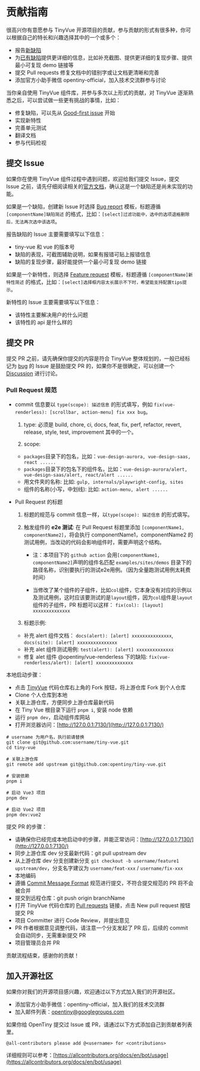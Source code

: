 # 贡献指南

很高兴你有意愿参与 TinyVue 开源项目的贡献，参与贡献的形式有很多种，你可以根据自己的特长和兴趣选择其中的一个或多个：

- 报告[新缺陷](https://github.com/opentiny/tiny-vue/issues/new?template=bug-report.yml)
- 为[已有缺陷](https://github.com/opentiny/tiny-vue/labels/bug)提供更详细的信息，比如补充截图、提供更详细的复现步骤、提供最小可复现 demo 链接等
- 提交 Pull requests 修复文档中的错别字或让文档更清晰和完善
- 添加官方小助手微信 opentiny-official，加入技术交流群参与讨论

当你亲自使用 TinyVue 组件库，并参与多次以上形式的贡献，对 TinyVue 逐渐熟悉之后，可以尝试做一些更有挑战的事情，比如：

- 修复缺陷，可以先从 [Good-first issue](https://github.com/opentiny/tiny-vue/labels/good%20first%20issue) 开始
- 实现新特性
- 完善单元测试
- 翻译文档
- 参与代码检视

## 提交 Issue

如果你在使用 TinyVue 组件过程中遇到问题，欢迎给我们提交 Issue，提交 Issue 之前，请先仔细阅读相关的[官方文档](https://opentiny.design)，确认这是一个缺陷还是尚未实现的功能。

如果是一个缺陷，创建新 Issue 时选择 [Bug report](https://github.com/opentiny/tiny-vue/issues/new?template=bug-report.yml) 模板，标题遵循 `[componentName]缺陷简述` 的格式，比如：`[select]过滤功能中，选中的选项退格删除后，无法再次选中该选项`。

报告缺陷的 Issue 主要需要填写以下信息：

- tiny-vue 和 vue 的版本号
- 缺陷的表现，可截图辅助说明，如果有报错可贴上报错信息
- 缺陷的复现步骤，最好能提供一个最小可复现 demo 链接

如果是一个新特性，则选择 [Feature request](https://github.com/opentiny/tiny-vue/issues/new?template=feature-request.yml) 模板，标题遵循 `[componentName]新特性简述` 的格式，比如：`[select]选择框内容太长展示不下时，希望能支持配置tips提示`。

新特性的 Issue 主要需要填写以下信息：

- 该特性主要解决用户的什么问题
- 该特性的 api 是什么样的

## 提交 PR

提交 PR 之前，请先确保你提交的内容是符合 TinyVue 整体规划的，一般已经标记为 [bug](https://github.com/opentiny/tiny-vue/labels/bug) 的 Issue 是鼓励提交 PR 的，如果你不是很确定，可以创建一个 [Discussion](https://github.com/opentiny/tiny-vue/discussions) 进行讨论。

### Pull Request 规范

- commit 信息要以 `type(scope): 描述信息` 的形式填写，例如 `fix(vue-renderless): [scrollbar, action-menu] fix xxx bug`。

  1. type: 必须是 build, chore, ci, docs, feat, fix, perf, refactor, revert, release, style, test, improvement 其中的一个。

  2. scope:

  - `packages`目录下的包名，比如：`vue-design-aurora, vue-design-saas, react ......`
  - `packages`目录下的包名下的组件名，比如：`vue-design-aurora/alert, vue-design-saas/alert, react/alert ......`
  - 用文件夹的名称: 比如: `gulp, internals/playwright-config, sites`
  - 组件的名称(小写，中划线): 比如: `action-menu, alert ......`

- Pull Request 的标题

  1. 标题的规范与 commit 信息一样，以`type(scope): 描述信息` 的形式填写。

  2. 触发组件的 **e2e 测试**: 在 Pull Request 标题里添加 `[componentName1, componentName2]`，将会执行 componentName1，componentName2 的测试用例，当改动的代码会影响组件时，需要声明这个结构。

     - 注：本项目下的 `github action` 会用`[componentName1, componentName2]`声明的组件名匹配 `examples/sites/demos` 目录下的路径名称，识别要执行的测试e2e用例。（因为全量跑测试用例太耗费时间）

     - 当修改了某个组件的子组件，比如`col`组件，它本身没有对应的示例以及测试用例，这时应该要测试的是`layout`组件，因为`col`组件是`layout`组件的子组件，PR 标题可以这样： `fix(col): [layout] xxxxxxxxxxxxxx`

  3. 标题示例:

  - 补充 alert 组件文档： `docs(alert): [alert] xxxxxxxxxxxxxxx`, `docs(site): [alert] xxxxxxxxxxxxxxx`
  - 补充 alet 组件测试用例: `test(alert): [alert] xxxxxxxxxxxxxx`
  - 修复 alet 组件 @opentiny/vue-renderless 下的缺陷: `fix(vue-renderless/alert): [alert] xxxxxxxxxxxxxx`

本地启动步骤：

- 点击 [TinyVue](https://github.com/opentiny/tiny-vue) 代码仓库右上角的 Fork 按钮，将上游仓库 Fork 到个人仓库
- Clone 个人仓库到本地
- 关联上游仓库，方便同步上游仓库最新代码
- 在 Tiny Vue 根目录下运行 `pnpm i`, 安装 node 依赖
- 运行 `pnpm dev`，启动组件库网站
- 打开浏览器访问：[http://127.0.0.1:7130/](http://127.0.0.1:7130/)

```shell
# username 为用户名，执行前请替换
git clone git@github.com:username/tiny-vue.git
cd tiny-vue

# 关联上游仓库
git remote add upstream git@github.com:opentiny/tiny-vue.git

# 安装依赖
pnpm i

# 启动 Vue3 项目
pnpm dev

# 启动 Vue2 项目
pnpm dev:vue2
```

提交 PR 的步骤：

- 请确保你已经完成本地启动中的步骤，并能正常访问：[http://127.0.0.1:7130/](http://127.0.0.1:7130/)
- 同步上游仓库 dev 分支最新代码：git pull upstream dev
- 从上游仓库 dev 分支创建新分支 `git checkout -b username/feature1 upstream/dev`，分支名字建议为 `username/feat-xxx` / `username/fix-xxx`
- 本地编码
- 遵循 [Commit Message Format](https://www.conventionalcommits.org/zh-hans/v1.0.0/) 规范进行提交，不符合提交规范的 PR 将不会被合并
- 提交到远程仓库：git push origin branchName
- 打开 TinyVue 代码仓库的 [Pull requests](https://github.com/opentiny/tiny-vue/pulls) 链接，点击 New pull request 按钮提交 PR
- 项目 Committer 进行 Code Review，并提出意见
- PR 作者根据意见调整代码，请注意一个分支发起了 PR 后，后续的 commit 会自动同步，无需重新提交 PR
- 项目管理员合并 PR

贡献流程结束，感谢你的贡献！

## 加入开源社区

如果你对我们的开源项目感兴趣，欢迎通过以下方式加入我们的开源社区。

- 添加官方小助手微信：opentiny-official，加入我们的技术交流群
- 加入邮件列表：<opentiny@googlegroups.com>

如果你给 OpenTiny 提交过 Issue 或 PR，请通过以下方式添加自己到贡献者列表里。

```
@all-contributors please add @<username> for <contributions>
```

详细规则可以参考：[https://allcontributors.org/docs/en/bot/usage](https://allcontributors.org/docs/en/bot/usage)
